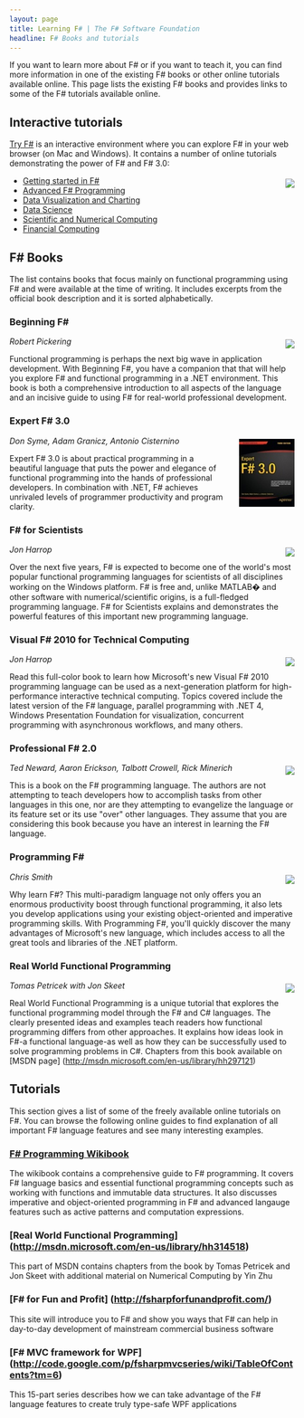 ```yaml
---
layout: page
title: Learning F# | The F# Software Foundation
headline: F# Books and tutorials
---
```


If you want to learn more about F# or if you want to teach it, you can find
more information in one of the existing F# books or other online tutorials 
available online. This page lists the existing F# books and provides links
to some of the F# tutorials available online.

## Interactive tutorials

[Try F#](http://www.tryfsharp.org) is an interactive environment where you can
explore F# in your web browser (on Mac and Windows). It contains a number
of online tutorials demonstrating the power of F# and F# 3.0:

<img src="files/tryfsharp.jpg" style="float:right;margin:5px 0px 5px 25px;" />

 * [Getting started in F#](http://www.tryfsharp.org/Learn/getting-started)
 * [Advanced F# Programming](http://www.tryfsharp.orgLearn/advanced-programming)
 * [Data Visualization and Charting](http://www.tryfsharp.org/data-visualization)
 * [Data Science](http://www.tryfsharp.org/Learn/data-science)
 * [Scientific and Numerical Computing](http://www.tryfsharp.org/Learn/scientific-computing)
 * [Financial Computing](http://www.tryfsharp.org/Learn/financial-computing)
 
## F# Books
The list contains books that focus mainly on functional programming using F# and
were available at the time of writing. It includes excerpts from the official book 
description and it is sorted alphabetically.

### Beginning F&#35;

<img src="files/BookBF.jpg" style="float:right;margin:5px 0px 5px 25px;" />

_Robert Pickering_

Functional programming is perhaps the next big wave in application development. 
With Beginning F#, you have a companion that that will help you explore F# and 
functional programming in a .NET environment. This book is both a comprehensive 
introduction to all aspects of the language and an incisive guide to using F# for 
real-world professional development.

### Expert F# 3.0

<img src="files/BookEF.jpg" style="float:right;margin:5px 0px 5px 25px;" />

_Don Syme, Adam Granicz, Antonio Cisternino_

Expert F# 3.0 is about practical programming in a beautiful language that puts the 
power and elegance of functional programming into the hands of professional 
developers. In combination with .NET, F# achieves unrivaled levels of programmer 
productivity and program clarity. 

### F# for Scientists

<img src="files/BookFS.jpg" style="float:right;margin:5px 0px 5px 25px;" />

_Jon Harrop_

Over the next five years, F# is expected to become one of the world's most popular 
functional programming languages for scientists of all disciplines working on the 
Windows platform. F# is free and, unlike MATLAB� and other software with numerical/scientific 
origins, is a full-fledged programming language. F# for Scientists explains and 
demonstrates the powerful features of this important new programming language. 

### Visual F# 2010 for Technical Computing

<img src="files/BookFT.jpg" style="float:right;margin:5px 0px 5px 25px;" />

_Jon Harrop_

Read this full-color book to learn how Microsoft's new Visual F# 2010 programming 
language can be used as a next-generation platform for high-performance interactive 
technical computing. Topics covered include the latest version of the F# 
language, parallel programming with .NET 4, Windows Presentation Foundation for 
visualization, concurrent programming with asynchronous workflows, and many others.


### Professional F# 2.0

<img src="files/BookPF.jpg" style="float:right;margin:5px 0px 5px 25px;" />

_Ted Neward, Aaron Erickson, Talbott Crowell, Rick Minerich_

This is a book on the F# programming language. The authors are not attempting 
to teach developers how to accomplish tasks from other languages in this one, 
nor are they attempting to evangelize the language or its feature set or its 
use "over" other languages. They assume that you are considering this book 
because you have an interest in learning the F# language.


### Programming F# 

<img src="files/BookPGF.jpg" style="float:right;margin:5px 0px 5px 25px;" />

_Chris Smith_

Why learn F#? This multi-paradigm language not only offers you an enormous 
productivity boost through functional programming, it also lets you develop
applications using your existing object-oriented and imperative programming 
skills. With Programming F#, you'll quickly discover the many advantages 
of Microsoft's new language, which includes access to all the great tools 
and libraries of the .NET platform.


### Real World Functional Programming

<img src="files/BookRWFP.jpg" style="float:right;margin:5px 0px 5px 25px;" />

_Tomas Petricek with Jon Skeet_

Real World Functional Programming is a unique tutorial that explores the 
functional programming model through the F# and C# languages. The clearly 
presented ideas and examples teach readers how functional programming 
differs from other approaches. It explains how ideas look in F#-a 
functional language-as well as how they can be successfully used to solve 
programming problems in C#. Chapters from this book available on 
[MSDN page] (http://msdn.microsoft.com/en-us/library/hh297121)


## Tutorials

This section gives a list of some of the freely available online tutorials on F#. 
You can browse the following online guides to find explanation of all important 
F# language features and see many interesting examples.

### [F# Programming Wikibook](http://en.wikibooks.org/wiki/Programming:F_Sharp)

The wikibook contains a comprehensive guide to F# programming. It covers 
F# language basics and essential functional programming concepts such as 
working with functions and immutable data structures. It also discusses 
imperative and object-oriented programming in F# and advanced langauge 
features such as active patterns and computation expressions.

### [Real World Functional Programming] (http://msdn.microsoft.com/en-us/library/hh314518)

This part of MSDN contains chapters from the book by Tomas Petricek and Jon Skeet with
additional material on Numerical Computing by Yin Zhu

### [F# for Fun and Profit] (http://fsharpforfunandprofit.com/)

This site will introduce you to F# and show you ways that F# can help in day-to-day development
of mainstream commercial business software

### [F# MVC framework for WPF] (http://code.google.com/p/fsharpmvcseries/wiki/TableOfContents?tm=6)

This 15-part series describes how we can take advantage of the F# language features to
create truly type-safe WPF applications
